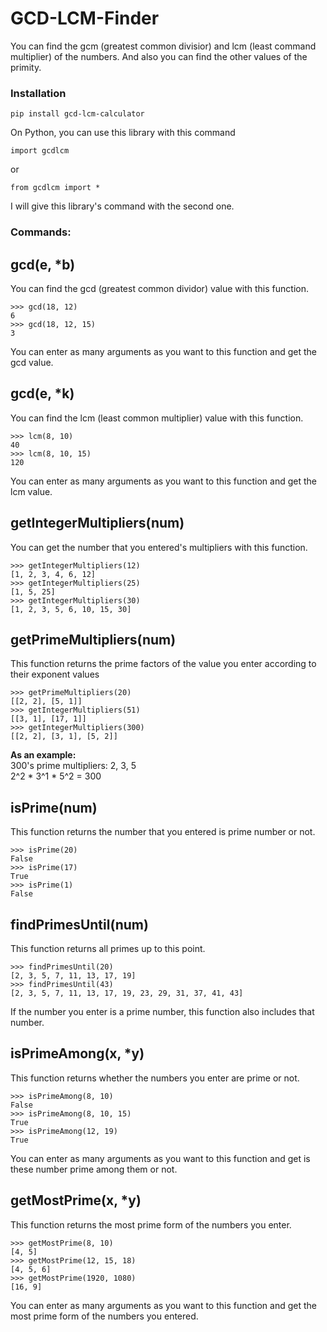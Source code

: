 # GCD-LCM-Finder

You can find the gcm (greatest common divisior) and lcm (least command multiplier) of the numbers. And also you can find the other values of the primity.

### Installation
```
pip install gcd-lcm-calculator
```

On Python, you can use this library with this command
```
import gcdlcm
```
or
```
from gcdlcm import *
```
I will give this library's command with the second one.

### Commands:

## gcd(e, *b)
You can find the gcd (greatest common dividor) value with this function.
```
>>> gcd(18, 12)
6
>>> gcd(18, 12, 15)
3
```
You can enter as many arguments as you want to this function and get the gcd value.

## gcd(e, *k)
You can find the lcm (least common multiplier) value with this function.
```
>>> lcm(8, 10)
40
>>> lcm(8, 10, 15)
120
```
You can enter as many arguments as you want to this function and get the lcm value.

## getIntegerMultipliers(num)
You can get the number that you entered's multipliers with this function.
```
>>> getIntegerMultipliers(12)
[1, 2, 3, 4, 6, 12]
>>> getIntegerMultipliers(25)
[1, 5, 25]
>>> getIntegerMultipliers(30)
[1, 2, 3, 5, 6, 10, 15, 30]
```

## getPrimeMultipliers(num)
This function returns the prime factors of the value you enter according to their exponent values
```
>>> getPrimeMultipliers(20)
[[2, 2], [5, 1]]
>>> getIntegerMultipliers(51)
[[3, 1], [17, 1]]
>>> getIntegerMultipliers(300)
[[2, 2], [3, 1], [5, 2]]
```
<b>As an example:</b><br>
300's prime multipliers: 2, 3, 5<br>
2^2 * 3^1 * 5^2 = 300

## isPrime(num)
This function returns the number that you entered is prime number or not.
```
>>> isPrime(20)
False
>>> isPrime(17)
True
>>> isPrime(1)
False
```

## findPrimesUntil(num)
This function returns all primes up to this point.
```
>>> findPrimesUntil(20)
[2, 3, 5, 7, 11, 13, 17, 19]
>>> findPrimesUntil(43)
[2, 3, 5, 7, 11, 13, 17, 19, 23, 29, 31, 37, 41, 43]
```
If the number you enter is a prime number, this function also includes that number.

## isPrimeAmong(x, *y)
This function returns whether the numbers you enter are prime or not.
```
>>> isPrimeAmong(8, 10)
False
>>> isPrimeAmong(8, 10, 15)
True
>>> isPrimeAmong(12, 19)
True
```
You can enter as many arguments as you want to this function and get is these number prime among them or not.

## getMostPrime(x, *y)
This function returns the most prime form of the numbers you enter.
```
>>> getMostPrime(8, 10)
[4, 5]
>>> getMostPrime(12, 15, 18)
[4, 5, 6]
>>> getMostPrime(1920, 1080)
[16, 9]
```
You can enter as many arguments as you want to this function and get the most prime form of the numbers you entered.
